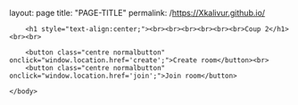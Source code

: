 layout: page
title: "PAGE-TITLE"
permalink: /https://Xkalivur.github.io/

<!DOCTYPE html>
<html>
    <head>
        <link rel="stylesheet" href="style.css">
    </head>
    <body>

        <h1 style="text-align:center;"><br><br><br><br><br><br>Coup 2</h1><br><br>

        <button class="centre normalbutton" onclick="window.location.href='create';">Create room</button><br>
        <button class="centre normalbutton" onclick="window.location.href='join';">Join room</button> 

    </body>
</html>
